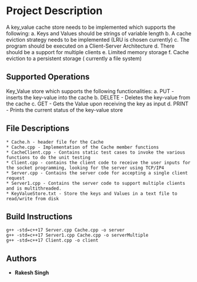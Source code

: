 # Project Description
A key_value cache store needs to be implemented which supports the following:
a. Keys and Values should be strings of variable length
b. A cache eviction strategy needs to be implemented (LRU is chosen currently)
c. The program should be executed on a Client-Server Architecture
d. There should be a support for multiple clients
e. Limited memory storage
f. Cache eviction to a persistent storage ( currently a file system)

## Supported Operations
Key_Value store which supports the following functionalities:
a. PUT - inserts the key-value into the cache
b. DELETE - Deletes the key-value from the cache
c. GET - Gets the Value upon receiving the key as input
d. PRINT - Prints the current status of the key-value store

## File Descriptions
```
* Cache.h - header file for the Cache
* Cache.cpp - Implementation of the Cache member functions
* CacheClient.cpp - Contains static test cases to invoke the various functions to do the unit testing
* Client.cpp - contains the client code to receive the user inputs for the socket programming, looking for the server using TCP/IP4
* Server.cpp - Contains the server code for accepting a single client request
* Server1.cpp - Contains the server code to support multiple clients and is multithreaded.
* KeyValueStore.txt - Store the keys and Values in a text file to read/write from disk
```
## Build Instructions
```
g++ -std=c++17 Server.cpp Cache.cpp -o server
g++ -std=c++17 Server1.cpp Cache.cpp -o serverMultiple
g++ -std=c++17 Client.cpp -o client
```

## Authors

* **Rakesh Singh**

